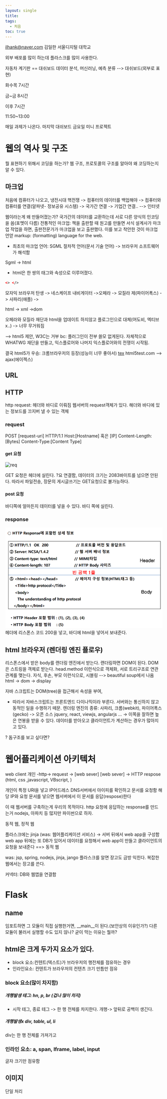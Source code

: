 ```yaml
---
layout: single
title: 
tags:
  - 처음
toc: true
---
```



ilhank@naver.com
김일한
서울디지털 대학교

외부 배포를 많이 하는데 플라스크를 많이 사용한다.

자동차 계기판 == 대쉬보드 데이터 분석, 머신러닝, 예측 분류 --> 대쉬보드(외부로 표현)



화수목 7시간

금~금 8시간

이후 7시간

11:50~13:00


매일 과제가 나온다. 마지막 대쉬보드 금요일 미니 프로젝트

# 웹의 역사 및 구조
뭘 표현하기 위해서 코딩을 하는가? 웹 구조, 프로토콜의 구조를 알아야 왜 코딩하는지 알 수 있다.

## 마크업

처음에 컴퓨터가 나오고, 냉전시대 핵전쟁 -> 컴퓨터의 데이터를 백업해야 -> 컴퓨터와 컴퓨터를 연결(알파넷- 정보공유 시스템) -> 국가간 연결 -> 기업간 연결.. --> 인터넷

웹이라는게 왜 만들어졌는가? 국가간의 데이터를 교환하는데 서로 다른 양식의 인코딩을 씀(포멧이 다름)
전통적인 마크업: 책을 출판할 때 원고를 만들면 서식 설계사가 마크업 작업을 하면, 출판전문가가 마크업을 보고 출판했다. 이를 보고 착안한 것이 마크업 언얻
markup: (formatting) language for the web.
- 최초의 마크업 언어: SGML 절차적 언어(문서 기술 언어) -> 브라우저 소프트웨어가 해석함

Sgml -> html
- html은 한 쌍의 태그와 속성으로 이루어졌다. 
```html
<> </>
```
모자익 브라우저 탄생 -> 네스케이프 내비게이터 ->오페라 -> 모질라 제(파이어폭스) -> 사파리(애플) ->

html -> xml ->dom

오페라와 모질라 재단과 html을 업데이트 하지않고 플로그인으로 대체(어도비, 엑티브x..) -> 너무 무거워짐

--> html5 제안, W3C는 거부 bc: 플러그인이 전부 쓸모 없게된다. 
자체적으로 WHATWG 재단을 만들고, 익스플로어와 나머지 익스플로어와의 전쟁이 시작됨.

결국 html5가 우승: 크롬브라우저의 등장(성능이 너무 좋아서)
<ins>tex</ins>
html5test.com  --> ajax(에이젝스)


## URL

## HTTP
http request: 헤더와 바디로 이뤄짐
웹서버의 request객체가 있다. 해더와 바디에 있는 정보드를 끄지버 낼 수 있는 객체

### request
POST [request-uri]
HTTP/1.1 Host:[Hostname] 혹은 [IP] Content-Length:[Bytes] 
Content-Type:[Content Type]

#### get 요청 
![req](requset_get.png)

GET 요청은 헤더에 실린다. ?요 연결함, 데이터의 크기는 2083바이트를 넘으면 안된다.
따라서 파일전송, 장문의 게시글쓰기는 GET요청으로 불가능하다.



#### post 요청
바디쪽에 얼마든지 데이터를 넣을 수 있다. 바디 쪽에 실린다.


### response
![resp](./img/response.png)
헤더에 리스폰스 코드 200을 넣고, 바디에 html을 넣어서 보내준다.

## html 브라우저 (렌더링 엔진 플로우)
리스폰스에서 받은 body를 랜더링 엔진에서 받는다. 랜더링하면 DOM이 된다.
DOM은 스트링을 객체로 받는다. head.method 이런식으로 객체화, 서로 트리구조로 연관관계를 맺는다. 자식, 후손, 부모 이런식으로, 시블링 --> beautiful soup에서 나옴
html -> dom -> display

자바 스크립트는 DOM(tree)을 접근해서 속성을 부여, 
- 따라서 자바스크립트는 프론트엔드 다이나믹이라 부른다. 서버와는 통신하지 않고 동적인 일을 수행하기 떼문.
렌더링 엔진의 종류: 사파리, 크롬(webkit), 파이어폭스(gecko) -> 오픈 소스
jquery, react, viewjs, angularjs ... -> 이쪽을 잘하면 높은 연봉을 받을 수 있다.
데이터를 받아오고 클라이언트가 계산하는 경우가 많아지고 있다.

? 돔구조를 보고 싶다면?

# 웹어플리케이션 아키텍처

web client 개인 -http->  request -> [web sever] 
[web sever] -> HTTP respose (html, css ,javascript, VBscript, )

개인이 특정 URl을 넣고 IP어드레스 DNS서버에서 아이피를 확인하고 문서를 요청함
해당 IP와 요청 문서를 넣으면 웹서버에서 이 문서를 응답(respose)한다 

이 때  웹서버를 구축하는게 우리의 목적이다. http 요청에 응답하는 response를 만드는거
nodejs, 아파치 등 많지만 파이썬으로 하자.

동적 웹, 정적 웹

플라스크에는 jinja (was: 웹어플리케이션 서비스) -> 서버 뒤에서 web app을 구성함
web app 뒤에는 또 DB가 있어서 데이터를 요청해서 web app이 만들고 클라이언트의 요청을 보내준다 ==> 동적 웹

was: jsp, spring, nodejs, jinja, jango
플라스크를 알면 장고도 금방 익힌다. 복잡한 웹에서는 장고를 쓴다.

커넥터: DB와 웹앱을 연결함


# Flask


## __name__ 
임포트하면 그 모듈이
직접 실행한거면,  __main__이 된다.(보안상의 이유인가?)
다른 모듈이 불러서 실행할 수도 있지 않나? 굳이 막는 이유는 뭘까?




## html은 크게 두가지 요소가 있다.
- block 요소:컨텐트(텍스트)가 브라우저의 행전체를 점유하는 경우
- 인라인요소: 컨텐트가 브라우저의 컨텐츠 크기 만틈만 점유


### block 요소(많이 차지함)
##### 개행발생 테그: hn, p, br (겁나 많이 차지)
- 시작 테그, 종료 테그 -> 한 행 전체를 차지한다.
개행-> 앞뒤로 공백이 생긴다.

##### 개행발생x div, table, ul, li
div는 한 행 전체를 가져가고

### 인라인 요소: a, span, Iframe, label, input
글자 크기만 점유함


## 이미지
단일 처리









